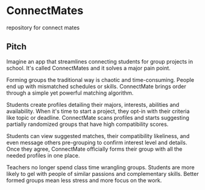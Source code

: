 # ConnectMates
repository for connect mates

## Pitch

  Imagine an app that streamlines connecting students for group projects in school. It's called ConnectMates and it solves a major pain point.

Forming groups the traditional way is chaotic and time-consuming. People end up with mismatched schedules or skills. ConnectMate brings order through a simple yet powerful matching algorithm.

Students create profiles detailing their majors, interests, abilities and availability. When it's time to start a project, they opt-in with their criteria like topic or deadline. ConnectMate scans profiles and starts suggesting partially randomized groups that have high compatibility scores.

Students can view suggested matches, their compatibility likeliness, and even message others pre-grouping to confirm interest level and details. Once they agree, ConnectMate officially forms their group with all the needed profiles in one place.

Teachers no longer spend class time wrangling groups. Students are more likely to gel with people of similar passions and complementary skills. Better formed groups mean less stress and more focus on the work.


